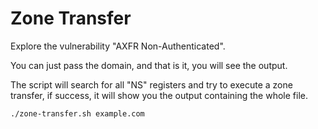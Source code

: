 # Zone Transfer

Explore the vulnerability "AXFR Non-Authenticated".

You can just pass the domain, and that is it, you will see the output.

The script will search for all "NS" registers and try to execute a zone transfer, if success, it will show you the output containing the whole file.

```bash
./zone-transfer.sh example.com
```
